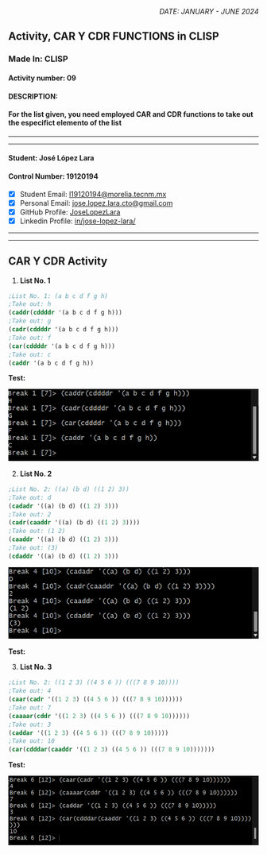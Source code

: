 <p style="text-align: right;"><em>DATE: JANUARY - JUNE 2024</em></p>

## **Activity, CAR Y CDR FUNCTIONS in CLISP**

### Made In: CLISP

#### Activity number: 09

#### **DESCRIPTION:**

#### For the list given, you need employed CAR and CDR functions to take out the especifict elemento of the list

________________________________________________________
________________________________________________________

#### Student: José López Lara

#### Control Number: 19120194

* [x] Student Email: <l19120194@morelia.tecnm.mx>
* [x] Personal Email: <jose.lopez.lara.cto@gmail.com>
* [x] GitHub Profile: [JoseLopezLara](https://github.com/JoseLopezLara)
* [x] Linkedin Profile: [in/jose-lopez-lara/](https://www.linkedin.com/in/jose-lopez-lara/)

________________________________________________________
________________________________________________________

## **CAR Y CDR Activity**

1. **List No. 1**

```lisp
;List No. 1: (a b c d f g h)
;Take out: h
(caddr(cddddr '(a b c d f g h)))
;Take out: g
(cadr(cddddr '(a b c d f g h)))
;Take out: f
(car(cddddr '(a b c d f g h)))
;Take out: c
(caddr '(a b c d f g h))
```

**Test:**

![image](lista1.png)

2. **List No. 2**

```lisp
;List No. 2: ((a) (b d) ((1 2) 3))
;Take out: d
(cadadr '((a) (b d) ((1 2) 3)))
;Take out: 2
(cadr(caaddr '((a) (b d) ((1 2) 3))))
;Take out: (1 2)
(caaddr '((a) (b d) ((1 2) 3)))
;Take out: (3)
(cdaddr '((a) (b d) ((1 2) 3)))
```

![image](lista2.png)

**Test:**

3. **List No. 3**

```lisp
;List No. 2: ((1 2 3) ((4 5 6 )) (((7 8 9 10))))
;Take out: 4
(caar(cadr '((1 2 3) ((4 5 6 )) (((7 8 9 10))))))
;Take out: 7
(caaaar(cddr '((1 2 3) ((4 5 6 )) (((7 8 9 10))))))
;Take out: 3
(caddar '((1 2 3) ((4 5 6 )) (((7 8 9 10)))))
;Take out: 10
(car(cdddar(caaddr '((1 2 3) ((4 5 6 )) (((7 8 9 10)))))))
```

**Test:**

![image](lista3.png)